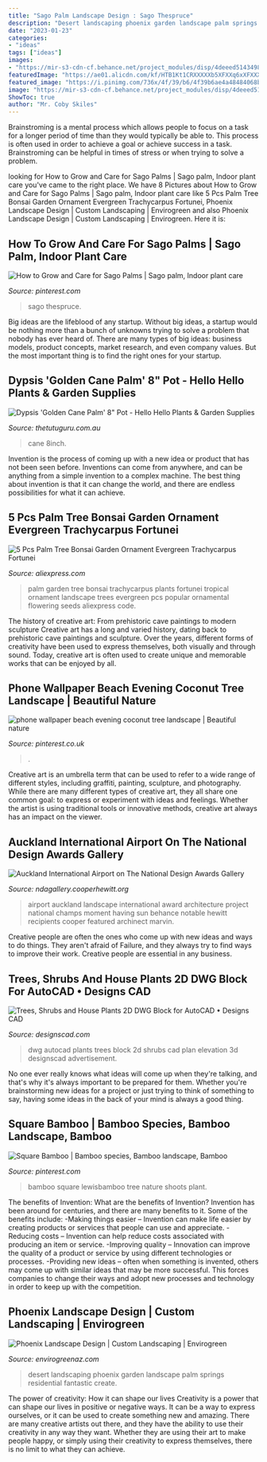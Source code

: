 ```yaml
---
title: "Sago Palm Landscape Design : Sago Thespruce"
description: "Desert landscaping phoenix garden landscape palm springs residential fantastic create"
date: "2023-01-23"
categories:
- "ideas"
tags: ["ideas"]
images:
- "https://mir-s3-cdn-cf.behance.net/project_modules/disp/4deeed51434981.58ee57f383c1c.jpg"
featuredImage: "https://ae01.alicdn.com/kf/HTB1Kt1CRXXXXXb5XFXXq6xXFXXX0/5-Pcs-Palm-Tree-Bonsai-Garden-Ornament-Evergreen-Trachycarpus-Fortunei-Bonsai-Tropical-Landscape-Plants-Home-Garden.jpg"
featured_image: "https://i.pinimg.com/736x/4f/39/b6/4f39b6ae4a48484068b589895670601b.jpg"
image: "https://mir-s3-cdn-cf.behance.net/project_modules/disp/4deeed51434981.58ee57f383c1c.jpg"
ShowToc: true
author: "Mr. Coby Skiles"
---
```



Brainstroming is a mental process which allows people to focus on a task for a longer period of time than they would typically be able to. This process is often used in order to achieve a goal or achieve success in a task. Brainstroming can be helpful in times of stress or when trying to solve a problem.

	

		
looking for How to Grow and Care for Sago Palms | Sago palm, Indoor plant care you've came to the right place. We have 8 Pictures about How to Grow and Care for Sago Palms | Sago palm, Indoor plant care like 5 Pcs Palm Tree Bonsai Garden Ornament Evergreen Trachycarpus Fortunei, Phoenix Landscape Design | Custom Landscaping | Envirogreen and also Phoenix Landscape Design | Custom Landscaping | Envirogreen. Here it is:
		
    
## How To Grow And Care For Sago Palms | Sago Palm, Indoor Plant Care

<img loading=lazy src="https://i.pinimg.com/736x/20/32/b1/2032b136a4ab230a0489bb13eba2d1e5.jpg" onerror="this.onerror=null;this.src='https://tse3.mm.bing.net/th?id=OIP.SDJcQC4eYuRfvBohh1oXRQHaLH&amp;pid=15.1';" alt="How to Grow and Care for Sago Palms | Sago palm, Indoor plant care">

_Source: pinterest.com_

>sago thespruce. 

	

Big ideas are the lifeblood of any startup. Without big ideas, a startup would be nothing more than a bunch of unknowns trying to solve a problem that nobody has ever heard of. There are many types of big ideas: business models, product concepts, market research, and even company values. But the most important thing is to find the right ones for your startup.

    
## Dypsis &#039;Golden Cane Palm&#039; 8&quot; Pot - Hello Hello Plants &amp; Garden Supplies

<img loading=lazy src="https://www.thetutuguru.com.au/wp-content/uploads/2018/09/Golden-Cane-Palm-8inch-pot-1-819x1024.jpg" onerror="this.onerror=null;this.src='https://tse2.mm.bing.net/th?id=OIP.YHlL9T75m5niWf9AnyuGzgHaJQ&amp;pid=15.1';" alt="Dypsis &#039;Golden Cane Palm&#039; 8&quot; Pot - Hello Hello Plants &amp; Garden Supplies">

_Source: thetutuguru.com.au_

>cane 8inch. 

	

Invention is the process of coming up with a new idea or product that has not been seen before. Inventions can come from anywhere, and can be anything from a simple invention to a complex machine. The best thing about invention is that it can change the world, and there are endless possibilities for what it can achieve.

    
## 5 Pcs Palm Tree Bonsai Garden Ornament Evergreen Trachycarpus Fortunei

<img loading=lazy src="https://ae01.alicdn.com/kf/HTB1Kt1CRXXXXXb5XFXXq6xXFXXX0/5-Pcs-Palm-Tree-Bonsai-Garden-Ornament-Evergreen-Trachycarpus-Fortunei-Bonsai-Tropical-Landscape-Plants-Home-Garden.jpg" onerror="this.onerror=null;this.src='https://tse2.mm.bing.net/th?id=OIP.nQ3slKpHrDHNr_kBMNvd3AHaHa&amp;pid=15.1';" alt="5 Pcs Palm Tree Bonsai Garden Ornament Evergreen Trachycarpus Fortunei">

_Source: aliexpress.com_

>palm garden tree bonsai trachycarpus plants fortunei tropical ornament landscape trees evergreen pcs popular ornamental flowering seeds aliexpress code. 

	

The history of creative art: From prehistoric cave paintings to modern sculpture
Creative art has a long and varied history, dating back to prehistoric cave paintings and sculpture. Over the years, different forms of creativity have been used to express themselves, both visually and through sound. Today, creative art is often used to create unique and memorable works that can be enjoyed by all.

    
## Phone Wallpaper Beach Evening Coconut Tree Landscape | Beautiful Nature

<img loading=lazy src="https://i.pinimg.com/736x/4f/39/b6/4f39b6ae4a48484068b589895670601b.jpg" onerror="this.onerror=null;this.src='https://tse2.mm.bing.net/th?id=OIP.rO4mcKInjgbdtuVUc54eXwHaNK&amp;pid=15.1';" alt="phone wallpaper beach evening coconut tree landscape | Beautiful nature">

_Source: pinterest.co.uk_

>. 

	

Creative art is an umbrella term that can be used to refer to a wide range of different styles, including graffiti, painting, sculpture, and photography. While there are many different types of creative art, they all share one common goal: to express or experiment with ideas and feelings. Whether the artist is using traditional tools or innovative methods, creative art always has an impact on the viewer.

    
## Auckland International Airport On The National Design Awards Gallery

<img loading=lazy src="https://mir-s3-cdn-cf.behance.net/project_modules/disp/4deeed51434981.58ee57f383c1c.jpg" onerror="this.onerror=null;this.src='https://tse1.mm.bing.net/th?id=OIP.ufz1_-u3DlEe_6BPcJB4sQHaLK&amp;pid=15.1';" alt="Auckland International Airport on The National Design Awards Gallery">

_Source: ndagallery.cooperhewitt.org_

>airport auckland landscape international award architecture project national champs moment having sun behance notable hewitt recipients cooper featured archinect marvin. 

	

Creative people are often the ones who come up with new ideas and ways to do things. They aren't afraid of Failure, and they always try to find ways to improve their work. Creative people are essential in any business.

    
## Trees, Shrubs And House Plants 2D DWG Block For AutoCAD • Designs CAD

<img loading=lazy src="https://designscad.com/wp-content/uploads/2016/11/trees_and_plants_3d_dwg_model_for_autocad_57938-1000x421.gif" onerror="this.onerror=null;this.src='https://tse4.mm.bing.net/th?id=OIP.gf6CZGCyKExM15dd9k1LlQHaDH&amp;pid=15.1';" alt="Trees, Shrubs and House Plants 2D DWG Block for AutoCAD • Designs CAD">

_Source: designscad.com_

>dwg autocad plants trees block 2d shrubs cad plan elevation 3d designscad advertisement. 

	

No one ever really knows what ideas will come up when they're talking, and that's why it's always important to be prepared for them. Whether you're brainstorming new ideas for a project or just trying to think of something to say, having some ideas in the back of your mind is always a good thing.

    
## Square Bamboo | Bamboo Species, Bamboo Landscape, Bamboo

<img loading=lazy src="https://i.pinimg.com/736x/e9/66/c5/e966c545fc9c54418add86ed59161369.jpg" onerror="this.onerror=null;this.src='https://tse4.mm.bing.net/th?id=OIP.xnbdmaFmNbckp0o8slFPHgAAAA&amp;pid=15.1';" alt="Square Bamboo | Bamboo species, Bamboo landscape, Bamboo">

_Source: pinterest.com_

>bamboo square lewisbamboo tree nature shoots plant. 

	

The benefits of Invention: What are the benefits of Invention?
Invention has been around for centuries, and there are many benefits to it. Some of the benefits include: 
-Making things easier – Invention can make life easier by creating products or services that people can use and appreciate. 
-Reducing costs – Invention can help reduce costs associated with producing an item or service. 
-Improving quality – Innovation can improve the quality of a product or service by using different technologies or processes. 
-Providing new ideas – often when something is invented, others may come up with similar ideas that may be more successful. This forces companies to change their ways and adopt new processes and technology in order to keep up with the competition.

    
## Phoenix Landscape Design | Custom Landscaping | Envirogreen

<img loading=lazy src="https://envirogreenaz.com/wp-content/uploads/2015/09/desert-landscaping-design-phoenix.jpg" onerror="this.onerror=null;this.src='https://tse1.mm.bing.net/th?id=OIP.Ryl5tKZ4ixtViIoEOLlEUgHaE8&amp;pid=15.1';" alt="Phoenix Landscape Design | Custom Landscaping | Envirogreen">

_Source: envirogreenaz.com_

>desert landscaping phoenix garden landscape palm springs residential fantastic create. 

	

The power of creativity: How it can shape our lives
Creativity is a power that can shape our lives in positive or negative ways. It can be a way to express ourselves, or it can be used to create something new and amazing. There are many creative artists out there, and they have the ability to use their creativity in any way they want. Whether they are using their art to make people happy, or simply using their creativity to express themselves, there is no limit to what they can achieve.

